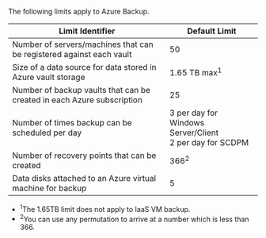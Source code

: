 <properties
   pageTitle="Azure Backup limits table"
   description="Describes system limits for Azure Backup."
   services="backup"
   documentationCenter="NA"
   authors="Jim-Parker"
   manager="jwhit"
   editor="" />
<tags
	ms.service="backup"
	ms.date="10/05/2015"
	wacn.date=""/>


The following limits apply to Azure Backup.

| Limit Identifier | Default Limit |
|---|---|
|Number of servers/machines that can be registered against each vault|50|
|Size of a data source for data stored in Azure vault storage|1.65 TB max<sup>1</sup>|
|Number of backup vaults that can be created in each Azure subscription|25|
|Number of times backup can be scheduled per day|3 per day for Windows Server/Client <br/> 2 per day for SCDPM| 
|Number of recovery points that can be created|366<sup>2</sup>|
|Data disks attached to an Azure virtual machine for backup|5|

- <sup>1</sup>The 1.65TB limit does not apply to IaaS VM backup.
- <sup>2</sup>You can use any permutation to arrive at a number which is less than 366.


